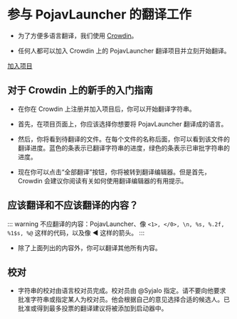 # 参与 PojavLauncher 的翻译工作

* 为了方便多语言翻译，我们使用 [Crowdin](https://crowdin.com)。

* 任何人都可以加入 Crowdin 上的 PojavLauncher 翻译项目并立刻开始翻译。

[加入项目](https://crwd.in/pojavlauncher)

## 对于 Crowdin 上的新手的入门指南

* 在你在 Crowdin 上注册并加入项目后，你可以开始翻译字符串。

* 首先，在项目页面上，你应该选择你想要将 PojavLauncher 翻译成的语言。

* 然后，你将看到待翻译的文件。在每个文件的名称后面，你可以看到该文件的翻译进度。蓝色的条表示已翻译字符串的进度，绿色的条表示已审批字符串的进度。

* 现在你可以点击“全部翻译”按钮，你将被转到翻译编辑器。但是首先，Crowdin 会建议你阅读有关如何使用翻译编辑器的有用提示。

## 应该翻译和不应该翻译的内容？

::: warning
不应翻译的内容：PojavLauncher、像 ```<1>, </0>, \n, %s, %.2f, %1$s, %@``` 这样的代码，以及像 ◀ 这样的箭头。
:::

* 除了上面列出的内容外，你可以翻译其他所有内容。

## 校对

* 字符串的校对由语言校对员完成。校对员由 @Syjalo 指定。请不要向他要求批准字符串或指定某人为校对员。他会根据自己的意见选择合适的候选人。已批准或得到最多投票的翻译建议将被添加到启动器中。
